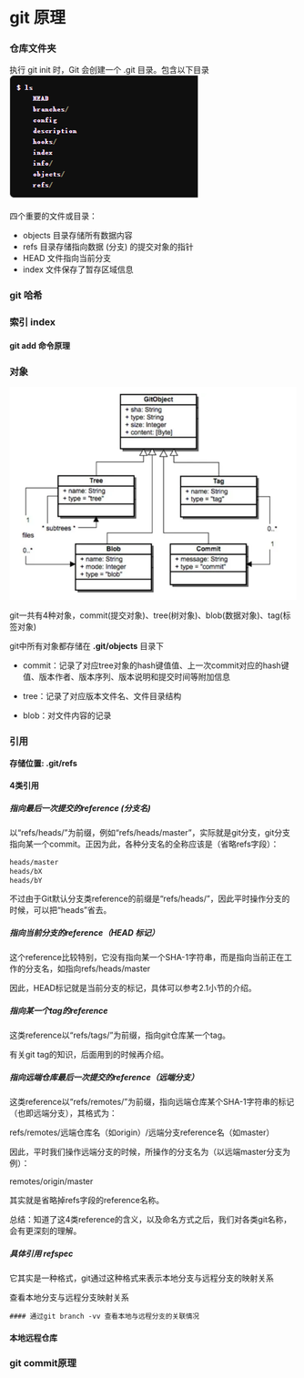 
# git 原理

### 仓库文件夹

执行 git init 时，Git 会创建一个 .git 目录。包含以下目录
![Alt text](./images/git-files.png)

四个重要的文件或目录：

- objects 目录存储所有数据内容
- refs 目录存储指向数据 (分支) 的提交对象的指针
- HEAD 文件指向当前分支
- index 文件保存了暂存区域信息


### git 哈希







### 索引 index



#### git add 命令原理




### 对象


![Alt text](./images/git-objects.png)

git一共有4种对象，commit(提交对象)、tree(树对象)、blob(数据对象)、tag(标签对象)

git中所有对象都存储在 <b>.git/objects</b> 目录下


- commit：记录了对应tree对象的hash键值值、上一次commit对应的hash键值、版本作者、版本序列、版本说明和提交时间等附加信息

- tree：记录了对应版本文件名、文件目录结构

- blob：对文件内容的记录





### 引用

<b>存储位置: .git/refs</b>


#### 4类引用
##### 指向最后一次提交的reference (分支名)
以“refs/heads/”为前缀，例如“refs/heads/master”，实际就是git分支，git分支指向某一个commit。正因为此，各种分支名的全称应该是（省略refs字段）：
```
heads/master 
heads/bX 
heads/bY
```
不过由于Git默认分支类reference的前缀是“refs/heads/”，因此平时操作分支的时候，可以把“heads”省去。

##### 指向当前分支的reference（HEAD 标记）
这个reference比较特别，它没有指向某一个SHA-1字符串，而是指向当前正在工作的分支名，如指向refs/heads/master

因此，HEAD标记就是当前分支的标记，具体可以参考2.1小节的介绍。

##### 指向某一个tag的reference
这类reference以“refs/tags/”为前缀，指向git仓库某一个tag。

有关git tag的知识，后面用到的时候再介绍。

##### 指向远端仓库最后一次提交的reference（远端分支）
这类reference以“refs/remotes/”为前缀，指向远端仓库某个SHA-1字符串的标记（也即远端分支），其格式为：

refs/remotes/远端仓库名（如origin）/远端分支reference名（如master）

因此，平时我们操作远端分支的时候，所操作的分支名为（以远端master分支为例）：

remotes/origin/master

其实就是省略掉refs字段的reference名称。

总结：知道了这4类reference的含义，以及命名方式之后，我们对各类git名称，会有更深刻的理解。

##### 具体引用 refspec
它其实是一种格式，git通过这种格式来表示本地分支与远程分支的映射关系

查看本地分支与远程分支映射关系
```
#### 通过git branch -vv 查看本地与远程分支的关联情况
```

#### 本地远程仓库





### git commit原理

